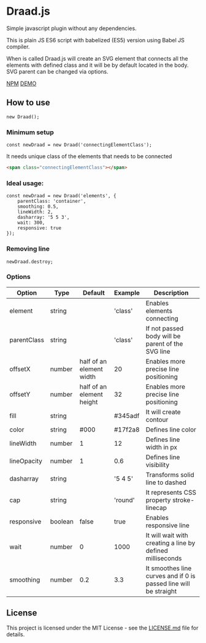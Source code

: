 # Draad.js

Simple javascript plugin without any dependencies.

This is plain JS ES6 script with babelized (ES5) version using Babel JS compiler.

When is called Draad.js will create an SVG element that connects all the elements with defined class and it will be by default located in the body. SVG parent can be changed via options. 
 
[NPM](#)
[DEMO](#)

## How to use

```JS
new Draad();
```

### Minimum setup

```JS
const newDraad = new Draad('connectingElementClass');
```

It needs unique class of the elements that needs to be connected 

```HTML
<span class="connectingElementClass"></span>
```

### Ideal usage:

```JS
const newDraad = new Draad('elements', {
    parentClass: 'container',
    smoothing: 0.5,
    lineWidth: 2,
    dasharray: '5 5 3',
    wait: 300,
    responsive: true
});
```

### Removing line

```JS
newDraad.destroy;
```

### Options

Option | Type | Default | Example | Description
------ | ---- | ------- | ------- | -----------
element | string |   | 'class' | Enables elements connecting 
parentClass | string |   | 'class' | If not passed body will be parent of the SVG line
offsetX | number | half of an element width | 20 | Enables more precise line positioning
offsetY | number | half of an element height | 32 | Enables more precise line positioning 
fill | string |  | #345adf | It will create contour
color | string | #000 | #17f2a8 | Defines line color
lineWidth | number | 1 | 12 | Defines line width in px
lineOpacity | number | 1 | 0.6 | Defines line visibility
dasharray | string |  | '5 4 5' | Transforms solid line to dashed
cap | string |  | 'round' | It represents CSS property stroke-linecap
responsive | boolean | false | true | Enables responsive line 
wait | number | 0 | 1000 | It will wait with creating a line by defined milliseconds
smoothing | number | 0.2 | 3.3 | It smoothes line curves and if 0 is passed line will be straight  

## License

This project is licensed under the MIT License - see the [LICENSE.md](LICENSE.md) file for details.